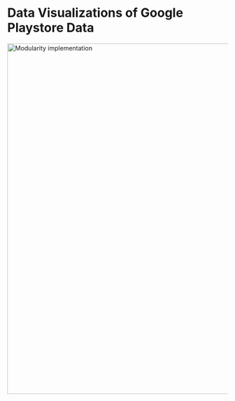 

# Data Visualizations of Google Playstore Data

<img align ="center" src="https://user-images.githubusercontent.com/4040442/34808799-cd56402e-f656-11e7-960a-7cb5803b1d0e.png" alt="Modularity implementation" width="800"> 

